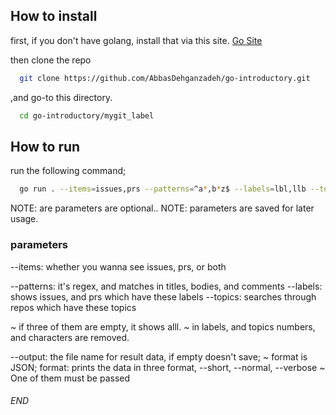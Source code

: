 ## How to install
first, if you don't have golang, install that via this site.
[Go Site](https://go.dev)

then clone the repo
``` bash
  git clone https://github.com/AbbasDehganzadeh/go-introductory.git
```

,and go-to this directory.
``` bash
  cd go-introductory/mygit_label
```

## How to run
run the following command;
``` bash
  go run . --items=issues,prs --patterns=^a*,b*z$ --labels=lbl,llb --topics=top-1,top-2 output=data.json --normal
```
NOTE: are parameters are optional..
NOTE: parameters are saved for later usage.

### parameters
--items: whether you wanna see issues, prs, or both

--patterns: it's regex, and matches in titles, bodies, and comments
--labels: shows issues, and prs which have these labels
--topics: searches through repos which have these topics

~ if three of them are empty, it shows alll.
~ in labels, and topics numbers, and characters are removed.

--output: the file name for result data, if empty doesn't save;
~ format is JSON;
  format: prints the data in three format, --short, --normal, --verbose
~ One of them must be passed

###### END
